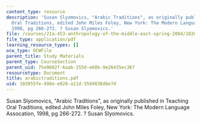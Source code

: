 ```yaml
---
content_type: resource
description: 'Susan Slyomovics, "Arabic Traditions", as originally published in Teaching
  Oral Traditions, edited John Miles Foley, New York: The Modern Language Assocation,
  1998, pg 266-272. ? Susan Slyomovics.'
file: /courses/21a-453-anthropology-of-the-middle-east-spring-2004/102055fe498ee028a11d5569838d6e7d_arabictraditions.pdf
file_type: application/pdf
learning_resource_types: []
ocw_type: OCWFile
parent_title: Study Materials
parent_type: CourseSection
parent_uid: 75e0602f-6aab-255d-e60b-9e26435ec367
resourcetype: Document
title: arabictraditions.pdf
uid: 102055fe-498e-e028-a11d-5569838d6e7d
---
```

Susan Slyomovics, "Arabic Traditions", as originally published in Teaching Oral Traditions, edited John Miles Foley, New York: The Modern Language Assocation, 1998, pg 266-272. ? Susan Slyomovics.

